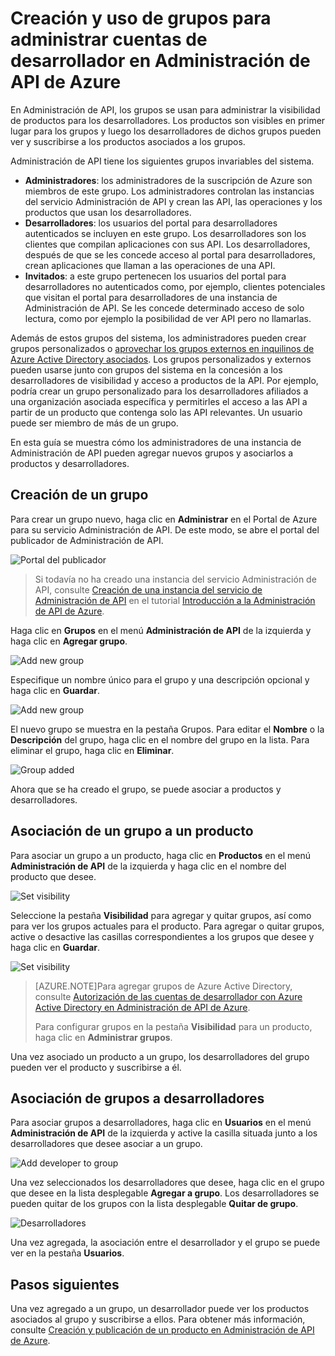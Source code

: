 <properties 
	pageTitle="Creación y uso de grupos para administrar cuentas de desarrollador en Administración de API de Azure" 
	description="Obtenga información acerca de cómo administrar cuentas de desarrollador mediante los grupos en Administración de API de Azure." 
	services="api-management" 
	documentationCenter="" 
	authors="steved0x" 
	manager="dwrede" 
	editor=""/>

<tags 
	ms.service="api-management" 
	ms.workload="mobile" 
	ms.tgt_pltfrm="na" 
	ms.devlang="na" 
	ms.topic="article" 
	ms.date="07/22/2015" 
	ms.author="sdanie"/>

# Creación y uso de grupos para administrar cuentas de desarrollador en Administración de API de Azure

En Administración de API, los grupos se usan para administrar la visibilidad de productos para los desarrolladores. Los productos son visibles en primer lugar para los grupos y luego los desarrolladores de dichos grupos pueden ver y suscribirse a los productos asociados a los grupos.

Administración de API tiene los siguientes grupos invariables del sistema.

-	**Administradores**: los administradores de la suscripción de Azure son miembros de este grupo. Los administradores controlan las instancias del servicio Administración de API y crean las API, las operaciones y los productos que usan los desarrolladores.
-	**Desarrolladores**: los usuarios del portal para desarrolladores autenticados se incluyen en este grupo. Los desarrolladores son los clientes que compilan aplicaciones con sus API. Los desarrolladores, después de que se les concede acceso al portal para desarrolladores, crean aplicaciones que llaman a las operaciones de una API.
-	**Invitados**: a este grupo pertenecen los usuarios del portal para desarrolladores no autenticados como, por ejemplo, clientes potenciales que visitan el portal para desarrolladores de una instancia de Administración de API. Se les concede determinado acceso de solo lectura, como por ejemplo la posibilidad de ver API pero no llamarlas.

Además de estos grupos del sistema, los administradores pueden crear grupos personalizados o [aprovechar los grupos externos en inquilinos de Azure Active Directory asociados][]. Los grupos personalizados y externos pueden usarse junto con grupos del sistema en la concesión a los desarrolladores de visibilidad y acceso a productos de la API. Por ejemplo, podría crear un grupo personalizado para los desarrolladores afiliados a una organización asociada específica y permitirles el acceso a las API a partir de un producto que contenga solo las API relevantes. Un usuario puede ser miembro de más de un grupo.

En esta guía se muestra cómo los administradores de una instancia de Administración de API pueden agregar nuevos grupos y asociarlos a productos y desarrolladores.

## <a name="create-group"> </a>Creación de un grupo

Para crear un grupo nuevo, haga clic en **Administrar** en el Portal de Azure para su servicio Administración de API. De este modo, se abre el portal del publicador de Administración de API.

![Portal del publicador][api-management-management-console]

>Si todavía no ha creado una instancia del servicio Administración de API, consulte [Creación de una instancia del servicio de Administración de API][] en el tutorial [Introducción a la Administración de API de Azure][].

Haga clic en **Grupos** en el menú **Administración de API** de la izquierda y haga clic en **Agregar grupo**.

![Add new group][api-management-add-group]

Especifique un nombre único para el grupo y una descripción opcional y haga clic en **Guardar**.

![Add new group][api-management-add-group-window]

El nuevo grupo se muestra en la pestaña Grupos. Para editar el **Nombre** o la **Descripción** del grupo, haga clic en el nombre del grupo en la lista. Para eliminar el grupo, haga clic en **Eliminar**.

![Group added][api-management-new-group]

Ahora que se ha creado el grupo, se puede asociar a productos y desarrolladores.

## <a name="associate-group-product"> </a>Asociación de un grupo a un producto

Para asociar un grupo a un producto, haga clic en **Productos** en el menú **Administración de API** de la izquierda y haga clic en el nombre del producto que desee.

![Set visibility][api-management-add-group-to-product]

Seleccione la pestaña **Visibilidad** para agregar y quitar grupos, así como para ver los grupos actuales para el producto. Para agregar o quitar grupos, active o desactive las casillas correspondientes a los grupos que desee y haga clic en **Guardar**.

![Set visibility][api-management-add-group-to-product-visibility]

>[AZURE.NOTE]Para agregar grupos de Azure Active Directory, consulte [Autorización de las cuentas de desarrollador con Azure Active Directory en Administración de API de Azure](api-management-howto-aad.md).
>
>Para configurar grupos en la pestaña **Visibilidad** para un producto, haga clic en **Administrar grupos**.

Una vez asociado un producto a un grupo, los desarrolladores del grupo pueden ver el producto y suscribirse a él.

## <a name="associate-group-developer"> </a>Asociación de grupos a desarrolladores

Para asociar grupos a desarrolladores, haga clic en **Usuarios** en el menú **Administración de API** de la izquierda y active la casilla situada junto a los desarrolladores que desee asociar a un grupo.

![Add developer to group][api-management-add-group-to-developer]

Una vez seleccionados los desarrolladores que desee, haga clic en el grupo que desee en la lista desplegable **Agregar a grupo**. Los desarrolladores se pueden quitar de los grupos con la lista desplegable **Quitar de grupo**.

![Desarrolladores][api-management-add-group-to-developer-saved]

Una vez agregada, la asociación entre el desarrollador y el grupo se puede ver en la pestaña **Usuarios**.

## <a name="next-steps"> </a>Pasos siguientes

Una vez agregado a un grupo, un desarrollador puede ver los productos asociados al grupo y suscribirse a ellos. Para obtener más información, consulte [Creación y publicación de un producto en Administración de API de Azure][].


[api-management-management-console]: ./media/api-management-howto-create-groups/api-management-management-console.png
[api-management-add-group]: ./media/api-management-howto-create-groups/api-management-add-group.png
[api-management-add-group-window]: ./media/api-management-howto-create-groups/api-management-add-group-window.png
[api-management-new-group]: ./media/api-management-howto-create-groups/api-management-new-group.png
[api-management-add-group-to-product]: ./media/api-management-howto-create-groups/api-management-add-group-to-product.png
[api-management-add-group-to-product-visibility]: ./media/api-management-howto-create-groups/api-management-add-group-to-product-visibility.png
[api-management-add-group-to-developer]: ./media/api-management-howto-create-groups/api-management-add-group-to-developer.png
[api-management-add-group-to-developer-saved]: ./media/api-management-howto-create-groups/api-management-add-group-to-developer-saved.png

[api-management-]: ./media/api-management-howto-create-groups/api-management-.png

[Create a group]: #create-group
[Associate a group with a product]: #associate-group-product
[Associate groups with developers]: #associate-group-developer
[Next steps]: #next-steps

[Creación y publicación de un producto en Administración de API de Azure]: api-management-howto-add-products.md

[Introducción a la Administración de API de Azure]: api-management-get-started.md
[Creación de una instancia del servicio de Administración de API]: api-management-get-started.md#create-service-instance
[aprovechar los grupos externos en inquilinos de Azure Active Directory asociados]: api-management-howto-aad.md#how-to-add-an-external-azure-active-directory-group

<!---HONumber=August15_HO6-->